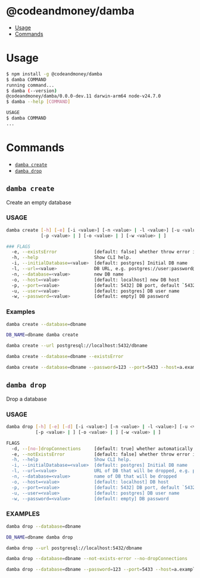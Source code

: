 # @codeandmoney/damba

<!-- toc -->

- [Usage](#usage)
- [Commands](#commands)

<!-- tocstop -->

# Usage

<!-- usage -->

```sh
$ npm install -g @codeandmoney/damba
$ damba COMMAND
running command...
$ damba (--version)
@codeandmoney/damba/0.0.0-dev.11 darwin-arm64 node-v24.7.0
$ damba --help [COMMAND]

USAGE
$ damba COMMAND
...
```

<!-- usagestop -->

# Commands

<!-- commands -->

- [`damba create`](#damba-create)
- [`damba drop`](#damba-drop)

## `damba create`

Create an empty database

### USAGE

```sh
damba create [-h] [-e] [-i <value>] [-n <value> | -l <value>] [-u <value> | ]
             [-p <value> | ] [-o <value> | ] [-w <value> | ]
```

```sh
### FLAGS
  -e, --existsError              [default: false] whether throw error if DB already exists
  -h, --help                     Show CLI help.
  -i, --initialDatabase=<value>  [default: postgres] Initial DB name
  -l, --url=<value>              DB URL, e.g. postgres://user:password@localhost:5432/my_db
  -n, --database=<value>         new DB name
  -o, --host=<value>             [default: localhost] new DB host
  -p, --port=<value>             [default: 5432] DB port, default `5432`
  -u, --user=<value>             [default: postgres] DB user name
  -w, --password=<value>         [default: empty] DB password
```

### Examples

```sh
damba create --database=dbname
```

```sh
DB_NAME=dbname damba create
```

```sh
damba create --url postgresql://localhost:5432/dbname
```

```sh
damba create --database=dbname --existsError
```

```sh
damba create --database=dbname --password=123 --port=5433 --host=a.example.com --user=beer
```

## `damba drop`

Drop a database

### USAGE

```sh
damba drop [-h] [-e] [-d] [-i <value>] [-n <value> | -l <value>] [-u <value> | ] 
           [-p <value> | ] [-o <value> | ] [-w <value> | ]
```

```sh
FLAGS
  -d, --[no-]dropConnections     [default: true] whether automatically drop DB connections
  -e, --notExistsError           [default: false] whether throw error if DB doesn't exist
  -h, --help                     Show CLI help.
  -i, --initialDatabase=<value>  [default: postgres] Initial DB name
  -l, --url=<value>              URL of DB that will be dropped, e.g. postgres://user:password@localhost:5432/my_db
  -n, --database=<value>         name of DB that will be dropped
  -o, --host=<value>             [default: localhost] DB host
  -p, --port=<value>             [default: 5432] DB port, default `5432`
  -u, --user=<value>             [default: postgres] DB user name
  -w, --password=<value>         [default: empty] DB password
```

### EXAMPLES

```sh
damba drop --database=dbname
```

```sh
DB_NAME=dbname damba drop
```

```sh
damba drop --url postgresql://localhost:5432/dbname
```

```sh
damba drop --database=dbname --not-exists-error --no-dropConnections
```

```sh
damba drop --database=dbname --password=123 --port=5433 --host=a.example.com --user=beer
```

<!-- commandsstop -->
